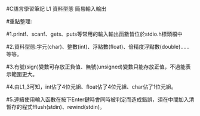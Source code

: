 #C語言學習筆記 L1 資料型態 簡易輸入輸出

#重點整理:

#1.printf、scanf、gets、puts等常用的輸入輸出函數皆位於stdio.h標頭檔中

#2.資料型態:字元(char)、整數(int)、浮點數(float)、倍精度浮點數(double)......等等。

#3.有號(sign)變數可存放正負值、無號(unsigned)變數只能存放正值，不過能表示範圍更大。

#4.由L1_3可知，int佔了4位元組、float佔了4位元組、char佔了1位元組。

#5.連續使用輸入函數在按下Enter鍵時會同時被判定而造成錯誤，須在中間加入清暫存的程式fflush(stdin)、rewind(stdin)。
